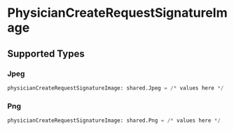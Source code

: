# PhysicianCreateRequestSignatureImage


## Supported Types

### Jpeg

```python
physicianCreateRequestSignatureImage: shared.Jpeg = /* values here */
```

### Png

```python
physicianCreateRequestSignatureImage: shared.Png = /* values here */
```

